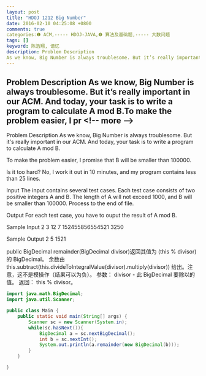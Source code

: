 ```yaml
---
layout: post
title: "HDOJ 1212 Big Number"
date: 2016-02-10 04:25:08 +0800
comments: true
categories:❶ ACM,----- HDOJ-JAVA,❺ 算法及基础题,----- 大数问题
tags: []
keyword: 陈浩翔, 谙忆
description: Problem Description 
As we know, Big Number is always troublesome. But it’s really important in our ACM. And today, your task is to write a program to calculate A mod B.To make the problem easier, I pr 
---
```



Problem Description 
As we know, Big Number is always troublesome. But it’s really important in our ACM. And today, your task is to write a program to calculate A mod B.To make the problem easier, I pr
&#60;!-- more --&#62;
----------

Problem Description
As we know, Big Number is always troublesome. But it's really important in our ACM. And today, your task is to write a program to calculate A mod B.

To make the problem easier, I promise that B will be smaller than 100000.

Is it too hard? No, I work it out in 10 minutes, and my program contains less than 25 lines.

 

Input
The input contains several test cases. Each test case consists of two positive integers A and B. The length of A will not exceed 1000, and B will be smaller than 100000. Process to the end of file.

 

Output
For each test case, you have to ouput the result of A mod B.

 

Sample Input
2 3
12 7
152455856554521 3250
 

Sample Output
2
5
1521

public BigDecimal remainder(BigDecimal divisor)返回其值为 (this % divisor) 的 BigDecimal。 
余数由 this.subtract(this.divideToIntegralValue(divisor).multiply(divisor)) 给出。注意，这不是模操作（结果可以为负）。 
参数：
divisor - 此 BigDecimal 要除以的值。 
返回：
this % divisor。 


```java
import java.math.BigDecimal;
import java.util.Scanner;

public class Main {
	public static void main(String[] args) {
		Scanner sc = new Scanner(System.in);
		while(sc.hasNext()){
			BigDecimal a = sc.nextBigDecimal();
			int b = sc.nextInt();
			System.out.println(a.remainder(new BigDecimal(b)));
		}
	}

}

```